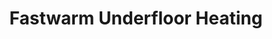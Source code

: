 ---
title: "Fastwarm Underfloor Heating"
url: /basildon/fastwarm-underfloor-heating/
shop: trade
---
